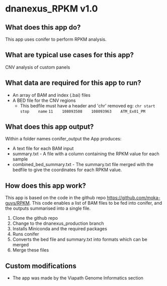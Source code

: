 # dnanexus_RPKM v1.0

## What does this app do?
This app uses conifer to perform RPKM analysis.

## What are typical use cases for this app?
CNV analysis of custom panels

## What data are required for this app to run?
* An array of BAM and index (.bai) files
* A BED file for the CNV regions 
  * This bedfile must have a header and 'chr' removed eg:
    `chr start  stop    name`
    `11    108093508    108093963    ATM_Ex01_PM`

## What does this app output?
Within a folder names conifer_output the App produces:
* A text file for each BAM input
* summary.txt - A file with a column containing the RPKM value for each sample
* combined_bed_summary.txt - The summary.txt file merged with the bedfile to give the coordinates for each RPKM value.

## How does this app work?
This app is based on the code in the github repo https://github.com/moka-guys/RPKM.
This code enables a list of BAM files to be fed into conifer, and the outputs summarised into a single file.

1. Clone the github repo
2. Change to the dnanexus_production branch
3. Installs Miniconda and the required packages
4. Runs conifer
5. Converts the bed file and summary.txt into formats which can be merged
6. Merge these files

## Custom modifications
* The app was made by the Viapath Genome Informatics section 